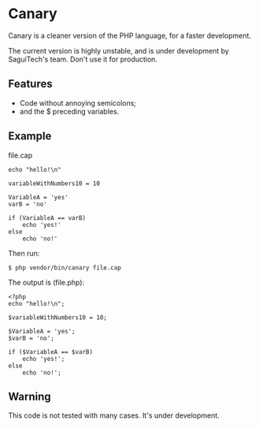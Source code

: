 Canary
======

Canary is a cleaner version of the PHP language, for a faster development.

The current version is highly unstable, and is under development
by SaguiTech's team. Don't use it for production.

Features
--------

- Code without annoying semicolons;
- and the $ preceding variables.

Example
-------

file.cap

````
echo "hello!\n"

variableWithNumbers10 = 10

VariableA = 'yes'
varB = 'no'

if (VariableA == varB)
	echo 'yes!'
else
	echo 'no!'
````

Then run:

`$ php vendor/bin/canary file.cap`

The output is (file.php):


```
<?php
echo "hello!\n";

$variableWithNumbers10 = 10;

$VariableA = 'yes';
$varB = 'no';

if ($VariableA == $varB)
	echo 'yes!';
else
	echo 'no!';

```

Warning
-------

This code is not tested with many cases. It's under development.
